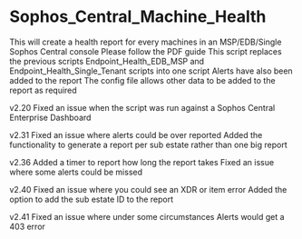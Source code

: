 # Sophos_Central_Machine_Health
This will create a health report for every machines in an MSP/EDB/Single Sophos Central console
Please follow the PDF guide
This script replaces the previous scripts Endpoint_Health_EDB_MSP and Endpoint_Health_Single_Tenant scripts into one script
Alerts have also been added to the report
The config file allows other data to be added to the report as required

v2.20
Fixed an issue when the script was run against a Sophos Central Enterprise Dashboard

v2.31
Fixed an issue where alerts could be over reported
Added the functionality to generate a report per sub estate rather than one big report

v2.36
Added a timer to report how long the report takes
Fixed an issue where some alerts could be missed

v2.40
Fixed an issue where you could see an XDR or item error
Added the option to add the sub estate ID to the report

v2.41
Fixed an issue where under some circumstances Alerts would get a 403 error
